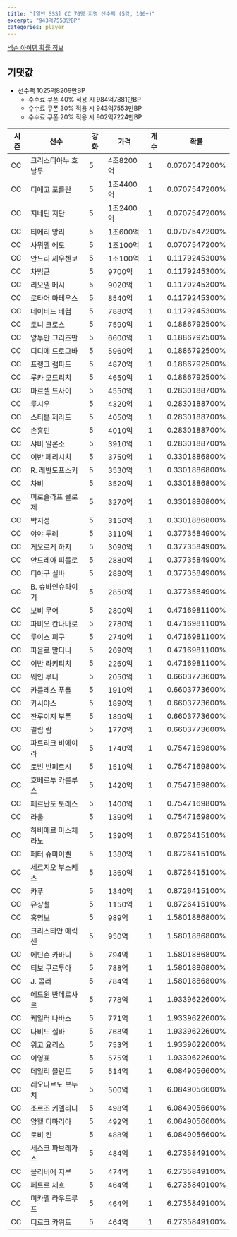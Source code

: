 ```yaml
---
title: "[일반 SSS] CC 70명 지명 선수팩 (5강, 106+)"
excerpt: "943억7553만BP"
categories: player
---
```

[넥슨 아이템 확률 정보](http://iteminfo.nexon.com/probability/fo4?sn=7398)

## 기댓값
  - 선수팩 1025억8209만BP
    - 수수료 쿠폰 40% 적용 시 984억7881만BP
    - 수수료 쿠폰 30% 적용 시 943억7553만BP
    - 수수료 쿠폰 20% 적용 시 902억7224만BP


|시즌|선수|강화|가격|개수|확률|
|---|---|---|---|---|---|
|CC|크리스티아누 호날두|5|4조8200억|1|0.0707547200%|
|CC|디에고 포를란|5|1조4400억|1|0.0707547200%|
|CC|지네딘 지단|5|1조2400억|1|0.0707547200%|
|CC|티에리 앙리|5|1조600억|1|0.0707547200%|
|CC|사뮈엘 에토|5|1조100억|1|0.0707547200%|
|CC|안드리 셰우첸코|5|1조100억|1|0.1179245300%|
|CC|차범근|5|9700억|1|0.1179245300%|
|CC|리오넬 메시|5|9020억|1|0.1179245300%|
|CC|로타어 마테우스|5|8540억|1|0.1179245300%|
|CC|데이비드 베컴|5|7880억|1|0.1179245300%|
|CC|토니 크로스|5|7590억|1|0.1886792500%|
|CC|앙투안 그리즈만|5|6600억|1|0.1886792500%|
|CC|디디에 드로그바|5|5960억|1|0.1886792500%|
|CC|프랭크 램파드|5|4870억|1|0.1886792500%|
|CC|루카 모드리치|5|4650억|1|0.1886792500%|
|CC|마르셀 드사이|5|4550억|1|0.2830188700%|
|CC|루시우|5|4320억|1|0.2830188700%|
|CC|스티븐 제라드|5|4050억|1|0.2830188700%|
|CC|손흥민|5|4010억|1|0.2830188700%|
|CC|샤비 알론소|5|3910억|1|0.2830188700%|
|CC|이반 페리시치|5|3750억|1|0.3301886800%|
|CC|R. 레반도프스키|5|3530억|1|0.3301886800%|
|CC|차비|5|3520억|1|0.3301886800%|
|CC|미로슬라프 클로제|5|3270억|1|0.3301886800%|
|CC|박지성|5|3150억|1|0.3301886800%|
|CC|야야 투레|5|3110억|1|0.3773584900%|
|CC|게오르게 하지|5|3090억|1|0.3773584900%|
|CC|안드레아 피를로|5|2880억|1|0.3773584900%|
|CC|티아구 실바|5|2880억|1|0.3773584900%|
|CC|B. 슈바인슈타이거|5|2850억|1|0.3773584900%|
|CC|보비 무어|5|2800억|1|0.4716981100%|
|CC|파비오 칸나바로|5|2780억|1|0.4716981100%|
|CC|루이스 피구|5|2740억|1|0.4716981100%|
|CC|파올로 말디니|5|2690억|1|0.4716981100%|
|CC|이반 라키티치|5|2260억|1|0.4716981100%|
|CC|웨인 루니|5|2050억|1|0.6603773600%|
|CC|카를레스 푸욜|5|1910억|1|0.6603773600%|
|CC|카시야스|5|1890억|1|0.6603773600%|
|CC|잔루이지 부폰|5|1890억|1|0.6603773600%|
|CC|필립 람|5|1770억|1|0.6603773600%|
|CC|파트리크 비에이라|5|1740억|1|0.7547169800%|
|CC|로빈 반페르시|5|1510억|1|0.7547169800%|
|CC|호베르투 카를루스|5|1420억|1|0.7547169800%|
|CC|페르난도 토레스|5|1400억|1|0.7547169800%|
|CC|라울|5|1390억|1|0.7547169800%|
|CC|하비에르 마스체라노|5|1390억|1|0.8726415100%|
|CC|페터 슈마이켈|5|1380억|1|0.8726415100%|
|CC|세르지오 부스케츠|5|1360억|1|0.8726415100%|
|CC|카푸|5|1340억|1|0.8726415100%|
|CC|유상철|5|1150억|1|0.8726415100%|
|CC|홍명보|5|989억|1|1.5801886800%|
|CC|크리스티안 에릭센|5|950억|1|1.5801886800%|
|CC|에딘손 카바니|5|794억|1|1.5801886800%|
|CC|티보 쿠르투아|5|788억|1|1.5801886800%|
|CC|J. 콜러|5|784억|1|1.5801886800%|
|CC|에드윈 반데르사르|5|778억|1|1.9339622600%|
|CC|케일러 나바스|5|771억|1|1.9339622600%|
|CC|다비드 실바|5|768억|1|1.9339622600%|
|CC|위고 요리스|5|753억|1|1.9339622600%|
|CC|이영표|5|575억|1|1.9339622600%|
|CC|데일리 블린트|5|514억|1|6.0849056600%|
|CC|레오나르도 보누치|5|500억|1|6.0849056600%|
|CC|조르조 키엘리니|5|498억|1|6.0849056600%|
|CC|앙헬 디마리아|5|492억|1|6.0849056600%|
|CC|로비 킨|5|488억|1|6.0849056600%|
|CC|세스크 파브레가스|5|484억|1|6.2735849100%|
|CC|올리비에 지루|5|474억|1|6.2735849100%|
|CC|페트르 체흐|5|464억|1|6.2735849100%|
|CC|미카엘 라우드루프|5|464억|1|6.2735849100%|
|CC|디르크 카위트|5|464억|1|6.2735849100%|
